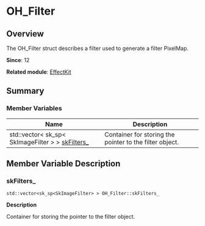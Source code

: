 # OH_Filter


## Overview

The OH_Filter struct describes a filter used to generate a filter PixelMap.

**Since**: 12

**Related module**: [EffectKit](effect_kit.md)


## Summary


### Member Variables

| Name| Description| 
| -------- | -------- |
| std::vector&lt; sk_sp&lt; SkImageFilter &gt; &gt; [skFilters_](#skfilters_) | Container for storing the pointer to the filter object. | 


## Member Variable Description


### skFilters_

```
std::vector<sk_sp<SkImageFilter> > OH_Filter::skFilters_
```
**Description**

Container for storing the pointer to the filter object.
